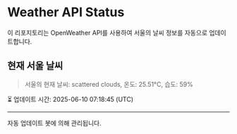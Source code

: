 
# Weather API Status

이 리포지토리는 OpenWeather API를 사용하여 서울의 날씨 정보를 자동으로 업데이트합니다.

## 현재 서울 날씨
> 서울의 현재 날씨: scattered clouds, 온도: 25.51°C, 습도: 59%

⏳ 업데이트 시간: 2025-06-10 07:18:45 (UTC)

---
자동 업데이트 봇에 의해 관리됩니다.
